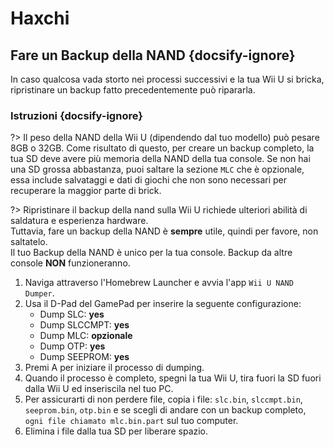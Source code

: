 # Haxchi

## Fare un Backup della NAND {docsify-ignore}

In caso qualcosa vada storto nei processi successivi e la tua Wii U si bricka, ripristinare un backup fatto precedentemente può ripararla.

### Istruzioni {docsify-ignore}

?> Il peso della NAND della Wii U (dipendendo dal tuo modello) può pesare 8GB o 32GB. Come risultato di questo, per creare un backup completo, la tua SD deve avere più memoria della NAND della tua console. Se non hai una SD grossa abbastanza, puoi saltare la sezione `MLC` che è opzionale, essa include salvataggi e dati di giochi che non sono necessari per recuperare la maggior parte di brick.

?> Ripristinare il backup della nand sulla Wii U richiede ulteriori abilità di saldatura e esperienza hardware. <br>Tuttavia, fare un backup della NAND è **sempre** utile, quindi per favore, non saltatelo. <br>Il tuo Backup della NAND è unico per la tua console. Backup da altre console **NON** funzioneranno.

1. Naviga attraverso l'Homebrew Launcher e avvia l'app `Wii U NAND Dumper`.
1. Usa il D-Pad del GamePad per inserire la seguente configurazione:
    - Dump SLC: **yes**
    - Dump SLCCMPT: **yes**
    - Dump MLC: **opzionale**
    - Dump OTP: **yes**
    - Dump SEEPROM: **yes**
1. Premi A per iniziare il processo di dumping.
1. Quando il processo è completo, spegni la tua Wii U, tira fuori la SD fuori dalla Wii U ed inseriscila nel tuo PC.
1. Per assicurarti di non perdere file, copia i file: `slc.bin`, `slccmpt.bin`, `seeprom.bin`, `otp.bin` e se scegli di andare con un backup completo, `ogni file chiamato mlc.bin.part` sul tuo computer.
1. Elimina i file dalla tua SD per liberare spazio.